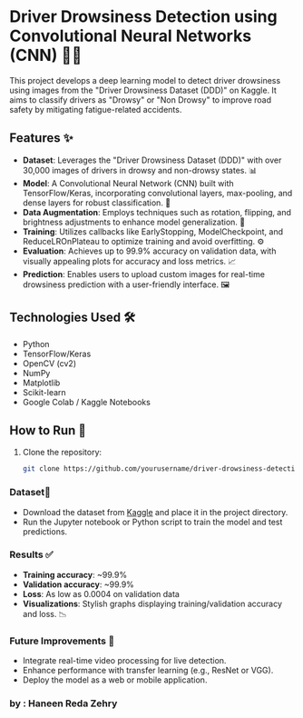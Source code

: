 # Driver Drowsiness Detection using Convolutional Neural Networks (CNN) 🚗💤

This project develops a deep learning model to detect driver drowsiness using images from the "Driver Drowsiness Dataset (DDD)" on Kaggle. It aims to classify drivers as "Drowsy" or "Non Drowsy" to improve road safety by mitigating fatigue-related accidents.

## Features ✨
- **Dataset**: Leverages the "Driver Drowsiness Dataset (DDD)" with over 30,000 images of drivers in drowsy and non-drowsy states. 📊
- **Model**: A Convolutional Neural Network (CNN) built with TensorFlow/Keras, incorporating convolutional layers, max-pooling, and dense layers for robust classification. 🧠
- **Data Augmentation**: Employs techniques such as rotation, flipping, and brightness adjustments to enhance model generalization. 🔄
- **Training**: Utilizes callbacks like EarlyStopping, ModelCheckpoint, and ReduceLROnPlateau to optimize training and avoid overfitting. ⚙️
- **Evaluation**: Achieves up to 99.9% accuracy on validation data, with visually appealing plots for accuracy and loss metrics. 📈
- **Prediction**: Enables users to upload custom images for real-time drowsiness prediction with a user-friendly interface. 🖼️

## Technologies Used 🛠️
- Python
- TensorFlow/Keras
- OpenCV (cv2)
- NumPy
- Matplotlib
- Scikit-learn
- Google Colab / Kaggle Notebooks

## How to Run 🚀
1. Clone the repository:  
   ```bash
   git clone https://github.com/yourusername/driver-drowsiness-detection.git

### Dataset🚀
- Download the dataset from [Kaggle](https://www.kaggle.com/datasets/ismailnasri20/driver-drowsiness-dataset-ddd) and place it in the project directory.
- Run the Jupyter notebook or Python script to train the model and test predictions.

### Results ✅
- **Training accuracy**: ~99.9%
- **Validation accuracy**: ~99.9%
- **Loss**: As low as 0.0004 on validation data
- **Visualizations**: Stylish graphs displaying training/validation accuracy and loss. 📉

### Future Improvements 🔮
- Integrate real-time video processing for live detection.
- Enhance performance with transfer learning (e.g., ResNet or VGG).
- Deploy the model as a web or mobile application.

### by : Haneen Reda Zehry
